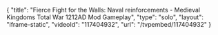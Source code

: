 {
    "title": "Fierce Fight for the Walls: Naval reinforcements - Medieval Kingdoms Total War 1212AD Mod Gameplay",
    "type": "solo",
    "layout": "iframe-static",
    "videoId": "117404932",
    "url": "\/tvpembed\/117404932"
}
